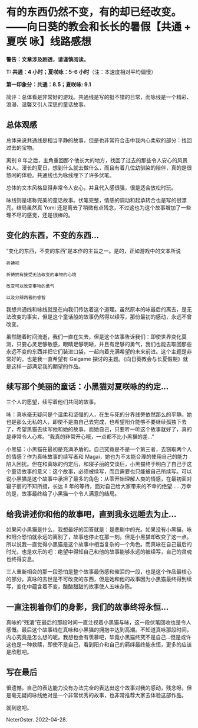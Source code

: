 # 有的东西仍然不变，有的却已经改变。——向日葵的教会和长长的暑假【共通 + 夏咲 咏】线路感想

**警告：文章涉及剧透，请谨慎阅读。**


**T: 共通：4 小时；夏咲咏：5-6 小时**（注：本速度相对平均偏慢）

**第一印象分：共通：8.5；夏咲咏: 9.1**

简评：总体看是非常好的游戏。共通线是写的挺不错的日常，而咏线是一个精彩、浪漫、温馨又引人深思的童话故事。

## 总体观感

总体来说共通线是相当平静的故事，但是也非常符合击中我内心柔软的部分：找回过去的宝物。

离别 8 年之后，主角重回那个他长大的地方，找回了过去的那些令人安心的风景和人。漫长的夏日，想到什么就去做什么，而且有着几位幼驯染的陪伴，真的是很悠闲的体验。共通线也为咏线埋下了许多伏笔。

总体的文本风格显得非常令人安心，并且代入感很强，很是适合放松时玩。

咏线则是堪称完美的童话故事。伏笔完整，情感的调动和起承转合也是写的很漂亮。结局虽然真 Yomi 还是离去了稍微有点残念，不过这也为这个故事增加了一些理不尽的感觉，还是很棒的。

## 变化的东西，不变的东西...

“变化的东西，不变的东西”是本作的主旨之一。是的，正如游戏中的文本所说

```
祈祷吧

祈祷拥有接受无法改变的事物的心境

改变可以改变事物的勇气

以及分辨两者的睿智
```

我想共通线和咏线就是在向我们传达着这个道理。虽然原本的咏最后的离去，是无法改变的事实，但是这个童话般的故事仍然得以续写，那份最初的感动，永远不曾改变。

虽然随着时间流逝，我们一直在失去，但是这个故事告诉我们：即使世界变化莫测，只要心灵足够敏感，眼睛足够明晰，并且有足够的勇气，我们也能去取回那些永远不变的东西并把它们装进口袋，一起向着充满希望的未来前进。这个主题是非常好的，也是我一直希望有 Galgame 探讨的主题。《向日葵教会与长夏假期》就是这样一部满足我的期望的作品。

## 续写那个美丽的童话：小黑猫对夏咲咏的约定...

三个人的愿望，续写着他们共同的故事。

咏：真咏毫无疑问是个温柔和坚强的人，在生与死的分界线旁依然那么的平静。她也是那么无私的人，即使不是由自己去完成，也希望阳介能够不要继续孤独下去了，希望黑猫去续写他和她的故事。而她自己，只要听一听这个故事就好了，真的是非常令人心疼。“我真的非常开心哦，一点都不比小黑猫的差...”

小黑猫：小黑猫在最初是充满矛盾的。自己究竟是不是一个第三者，去窃取两个人的情感？作为真咏故事的续写者和 Magai，她也为不太能合理的使用自己的能力陷入困扰。但在和真咏的约定后，和寝子丽的交谈后，小黑猫终于明白了自己于这个童话故事的意义：这个故事，必须被续写，而且需要也只能被自己所续写。可以说小黑猫是这个故事中承担了最多的角色：从零开始理解人类的情感，在最初面对寝子丽的不知所措，长达 8 年的等待，面对自己给大家带来的不幸的绝望......万幸的是，故事最终给了小黑猫一个令人满意的结局。

## 给我讲述你和他的故事吧，直到我永远睡去为止...

如果问小黑猫是什么，我想最好的回答就是：是悲剧中的光。如果没有小黑猫，咏和阳介恐怕就永远的离别了，故事也停止在那一刻。但是小黑猫却改变了这一点。所以说我一直觉得小黑猫是这个故事中相当复杂的一个角色。而真咏在自己最后的时光，也是欢乐的吧：绝望中得知自己和他的故事能够永远的被续写，自己的灵魂也终得安息。

三人重新相会的那一段恐怕是整个故事最伤感和催泪的一段，也是这个作品最核心的部分。真咏的去世是不可改变的东西，但是她和他的故事因为小黑猫最终得到续写，变化中蕴含着不变，酸酸甜甜的故事使人五味杂陈。

## 一直注视着你们的身影，我们的故事终将永恒...

真咏的“残渣”在最后的那段时间一直注视着小黑猫与咏，这一段伏笔回收也是令人感慨。最后这个故事线在真咏和小黑猫的拥抱中达到高潮。不知道真咏那段时间，内心究竟是怎么想的呢。我想也会有羡慕吧，毕竟小黑猫终究不是自己...但是或许这也是一种救赎，即使不是自己，看到阳介和自己的羁绊最终能永恒，更多的应该是欣慰吧。

## 写在最后

很遗憾，自己的表达能力没有办法完全的表达出这个故事对我的感动，残念呀。但是毫无疑问咏线绝对是一个非常优秀的故事，也非常推荐大家去体验这部作品。

就到这吧。

NeterOster.
2022-04-28.
